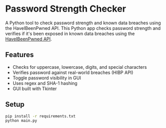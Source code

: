 # Password Strength Checker
A Python tool to check password strength and known data breaches using the HaveIBeenPwned API.
This Python app checks password strength and verifies if it's been exposed in known data breaches using the [HaveIBeenPwned API](https://haveibeenpwned.com/API/v3#PwnedPasswords).

## Features

- Checks for uppercase, lowercase, digits, and special characters
- Verifies password against real-world breaches (HIBP API)
- Toggle password visibility in GUI
- Uses regex and SHA-1 hashing
- GUI built with Tkinter

## Setup

```bash
pip install -r requirements.txt
python main.py
